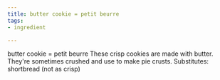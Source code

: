 ```yaml
---
title: butter cookie = petit beurre
tags:
- ingredient

---
```

butter cookie = petit beurre These crisp cookies are made with butter. They're sometimes crushed and use to make pie crusts. Substitutes: shortbread (not as crisp)
